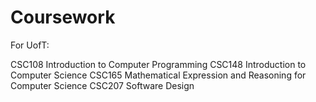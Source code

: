 # Coursework

For UofT:

CSC108 Introduction to Computer Programming
CSC148 Introduction to Computer Science
CSC165 Mathematical Expression and Reasoning for Computer Science
CSC207 Software Design
